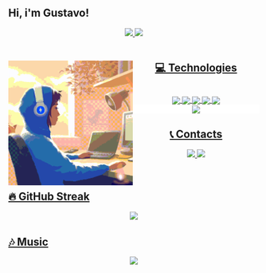 ## Hi, i'm Gustavo!

<div align="center">
  <a href="https://github.com/GustavoMacrini">
  <img height="180em" src="https://github-readme-stats.vercel.app/api?username=GustavoMacrini&show_icons=true&theme=nightowl&include_all_commits=true&count_private=true"/>
  <img height="180em" src="https://github-readme-stats.vercel.app/api/top-langs/?username=GustavoMacrini&layout=compact&langs_count=7&theme=nightowl"/>
</div>
<br>

<div>
  <img align="left" height= 250 widht=250 src="coding.gif">
  
  <h2 align="center">💻 Technologies</h2>
  <div align="center" style="display: inline_block"><br>
    <img align = "center" height="30" widht="40" src="https://cdn.jsdelivr.net/gh/devicons/devicon/icons/cplusplus/cplusplus-original.svg" />
    <img align = "center" height="30" widht="40" src="https://cdn.jsdelivr.net/gh/devicons/devicon/icons/csharp/csharp-original.svg">
    <img align = "center" height="30" widht="40" src="https://cdn.jsdelivr.net/gh/devicons/devicon/icons/dotnetcore/dotnetcore-original.svg" />
    <img align = "center" height="30" widht="40" src="https://cdn.jsdelivr.net/gh/devicons/devicon/icons/html5/html5-original.svg" />
    <img align = "center" height="30" widht="40" src="https://cdn.jsdelivr.net/gh/devicons/devicon/icons/css3/css3-original.svg" />
    <div style="background-color: white"> 
      <img align = "center" height="30" widht="40"src="https://cdn.jsdelivr.net/gh/devicons/devicon/icons/microsoftsqlserver/microsoftsqlserver-plain-wordmark.svg" />
    </div>
  </div>

  <h2 align="center">📞 Contacts</h2>

  <div align="center">
    <a href="https://www.linkedin.com/in/gustavo-godencio/"><img src="https://img.shields.io/badge/LinkedIn-0077B5?style=for-the-badge&logo=linkedin&logoColor=white">
    <a href="mailto:gstv.macrini@gmail.com"><img src="https://img.shields.io/badge/Gmail-D14836?style=for-the-badge&logo=gmail&logoColor=white">
  </div>
  
</div>

<br>
<br>

<h2>🔥 GitHub Streak</h2>
<div align="center">
  <img src="http://github-readme-streak-stats.herokuapp.com?user=GustavoMacrini&theme=neon-dark&hide_border=true&background=DD272700">
</div>

<h2>🎶 Music</h2>
<div align="center">
  <img src="https://novatorem-a1j7n0jgw-gustavomacrini.vercel.app/api/spotify">
</div>
    

  
